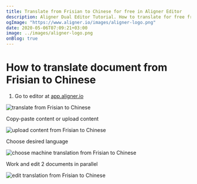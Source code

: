 ```yaml
---
title: Translate from Frisian to Chinese for free in Aligner Editor
description: Aligner Dual Editor Tutorial. How to translate for free from Frisian to Chinese. Aligner is multilingual document management platform. 
ogImage: "https://www.aligner.io/images/aligner-logo.png"
date: 2020-05-06T07:09:21+03:00
image: ../images/aligner-logo.png
onBlog: true
---
```


# How to translate document from Frisian to Chinese

1. Go to editor at [app.aligner.io](https://app.aligner.io "Aligner App web page")

![translate from Frisian to Chinese](../aligner-blank-editor.png "translate from Frisian to Chinese")

Copy-paste content or upload content

![upload content from Frisian to Chinese](../aligner-uploaded-document.png "upload content from Frisian to Chinese")

Choose desired language

![choose machine translation from Frisian to Chinese](../aligner-language-dropdown.png "choose machine translation from Frisian to Chinese")

Work and edit 2 documents in parallel

![edit translation from Frisian to Chinese](../aligner-double-sitded-editor.png "edit translation from Frisian to Chinese")

